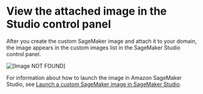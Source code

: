 # View the attached image in the Studio control panel<a name="studio-byoi-sdk-view"></a>

After you create the custom SageMaker image and attach it to your domain, the image appears in the custom images list in the SageMaker Studio control panel\.

![\[Image NOT FOUND\]](http://docs.aws.amazon.com/sagemaker/latest/dg/images/studio/studio-byoi-custom-image-list.png)

For information about how to launch the image in Amazon SageMaker Studio, see [Launch a custom SageMaker image in SageMaker Studio](studio-byoi-launch.md)\.